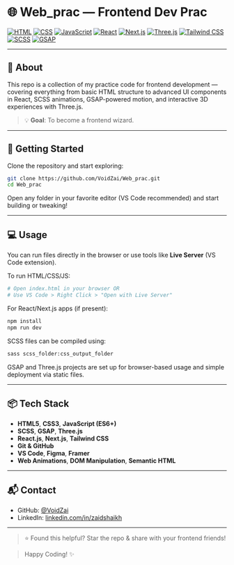 # 🌐 Web_prac — Frontend Dev Prac

[![HTML](https://img.shields.io/badge/HTML5-E34F26?style=for-the-badge&logo=html5&logoColor=white)](#)
[![CSS](https://img.shields.io/badge/CSS3-1572B6?style=for-the-badge&logo=css3&logoColor=white)](#)
[![JavaScript](https://img.shields.io/badge/JavaScript-ES6+-F7DF1E?style=for-the-badge&logo=javascript&logoColor=black)](#)
[![React](https://img.shields.io/badge/React-61DAFB?style=for-the-badge&logo=react&logoColor=black)](#)
[![Next.js](https://img.shields.io/badge/Next.js-000000?style=for-the-badge&logo=next.js&logoColor=white)](#)
[![Three.js](https://img.shields.io/badge/Three.js-3D-000000?style=for-the-badge&logo=three.js&logoColor=white)](#)
[![Tailwind CSS](https://img.shields.io/badge/TailwindCSS-38B2AC?style=for-the-badge&logo=tailwind-css&logoColor=white)](#)
[![SCSS](https://img.shields.io/badge/SCSS-SASS-cc6699?style=for-the-badge&logo=sass&logoColor=white)](#)
[![GSAP](https://img.shields.io/badge/GSAP-Animation-88CE02?style=for-the-badge&logo=greensock&logoColor=white)](#)

<!-- Welcome to `Web_prac` — your personal **frontend development lab**. This is where concepts become code and practice turns into polished skills. 🎯 Whether you're revising fundamentals or exploring new stacks, this repo is your home base. -->

---

## 🧠 About

This repo is a collection of my practice code for frontend development — covering everything from basic HTML structure to advanced UI components in React, SCSS animations, GSAP-powered motion, and interactive 3D experiences with Three.js.

> 💡 **Goal**: To become a frontend wizard.

---
<!-- 
## 📸 Sneak Peek

| Responsive Layout Practice        | Button Hover Effects             |
|----------------------------------|----------------------------------|
| ![layout-demo](https://media.giphy.com/media/Y3GgBZ2EcqLQW6Kpnf/giphy.gif) | ![buttons](https://media.giphy.com/media/3o7btPCcdNniyf0ArS/giphy.gif) |

| DOM Projects in Action           | React Component Flow             |
|----------------------------------|----------------------------------|
| ![dom-demo](https://media.giphy.com/media/W2F7YkZ2nA7bG/giphy.gif) | ![react-demo](https://media.giphy.com/media/l0HUqsz2jdQYElRm0/giphy.gif) |

---

## 📁 Folder Structure

```bash
Web_prac/
├── HTML/              # HTML fundamentals, forms, structure
├── CSS/               # Flexbox, Grid, layouts, animations
├── SCSS/              # Sass structure, mixins, nesting, theming
├── JavaScript/        # DOM, ES6+, event handling, logic
├── GSAP/              # GSAP animation timelines & interactions
├── ThreeJS/           # Basic 3D scenes, models, animations
├── React/             # Components, props, hooks
├── Projects/          # Small frontend builds & UIs
├── CheatSheets/       # Quick reference guides
└── README.md

``` 
---
-->

## 🚀 Getting Started

Clone the repository and start exploring:

```bash
git clone https://github.com/VoidZai/Web_prac.git
cd Web_prac
```

Open any folder in your favorite editor (VS Code recommended) and start building or tweaking!

---

## 💻 Usage

You can run files directly in the browser or use tools like **Live Server** (VS Code extension).

To run HTML/CSS/JS:

```bash
# Open index.html in your browser OR
# Use VS Code > Right Click > "Open with Live Server"
```

For React/Next.js apps (if present):

```bash
npm install
npm run dev
```

SCSS files can be compiled using:

```bash
sass scss_folder:css_output_folder
```

GSAP and Three.js projects are set up for browser-based usage and simple deployment via static files.

---

## 📦 Tech Stack

- **HTML5**, **CSS3**, **JavaScript (ES6+)**
- **SCSS**, **GSAP**, **Three.js**
- **React.js**, **Next.js**, **Tailwind CSS**
- **Git & GitHub**
- **VS Code**, **Figma**, **Framer**
- **Web Animations**, **DOM Manipulation**, **Semantic HTML**

<!-- ---

## 🌱 Roadmap

- [x] Organize topic-wise practice
- [x] Add semantic HTML examples
- [x] Explore animations and transitions
- [x] Add SCSS, GSAP, and Three.js basics
- [ ] Include TypeScript basics
- [ ] Add testing setup (Jest/RTL)
- [ ] Build reusable UI components in React/Next.js
- [ ] Integrate API & state management (Zustand/Redux)

--- -->

<!-- ## 🤝 Contributing

Contributions are welcome! Feel free to:

- Add a new mini project
- Improve layout responsiveness
- Add cheatsheets or notes
- Fix bugs or broken code -->

<!-- ### Steps to Contribute:

```bash
# 1. Fork the repo
# 2. Create a new branch
git checkout -b feature/my-enhancement

# 3. Commit your changes
git commit -m "Added a new animation example"

# 4. Push and create a PR
git push origin feature/my-enhancement
``` -->

---

## 📬 Contact

<!-- - Portfolio: [zaidshaikh.me](https://zaidshaikh.me) -->
- GitHub: [@VoidZai](https://github.com/VoidZai)
- LinkedIn: [linkedin.com/in/zaidshaikh](https://linkedin.com/in/voidzai)

---

> ⭐ Found this helpful? Star the repo & share with your frontend friends!

> Happy Coding! ✨